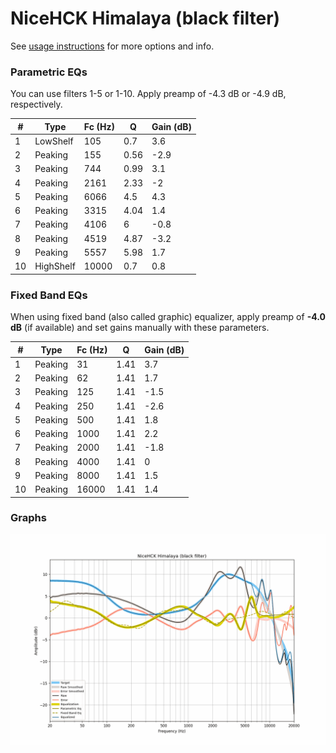 # NiceHCK Himalaya (black filter)
See [usage instructions](https://github.com/jaakkopasanen/AutoEq#usage) for more options and info.

### Parametric EQs
You can use filters 1-5 or 1-10. Apply preamp of -4.3 dB or -4.9 dB, respectively.

|   # | Type      |   Fc (Hz) |    Q |   Gain (dB) |
|-----|-----------|-----------|------|-------------|
|   1 | LowShelf  |       105 | 0.7  |         3.6 |
|   2 | Peaking   |       155 | 0.56 |        -2.9 |
|   3 | Peaking   |       744 | 0.99 |         3.1 |
|   4 | Peaking   |      2161 | 2.33 |        -2   |
|   5 | Peaking   |      6066 | 4.5  |         4.3 |
|   6 | Peaking   |      3315 | 4.04 |         1.4 |
|   7 | Peaking   |      4106 | 6    |        -0.8 |
|   8 | Peaking   |      4519 | 4.87 |        -3.2 |
|   9 | Peaking   |      5557 | 5.98 |         1.7 |
|  10 | HighShelf |     10000 | 0.7  |         0.8 |

### Fixed Band EQs
When using fixed band (also called graphic) equalizer, apply preamp of **-4.0 dB** (if available) and set gains manually with these parameters.

|   # | Type    |   Fc (Hz) |    Q |   Gain (dB) |
|-----|---------|-----------|------|-------------|
|   1 | Peaking |        31 | 1.41 |         3.7 |
|   2 | Peaking |        62 | 1.41 |         1.7 |
|   3 | Peaking |       125 | 1.41 |        -1.5 |
|   4 | Peaking |       250 | 1.41 |        -2.6 |
|   5 | Peaking |       500 | 1.41 |         1.8 |
|   6 | Peaking |      1000 | 1.41 |         2.2 |
|   7 | Peaking |      2000 | 1.41 |        -1.8 |
|   8 | Peaking |      4000 | 1.41 |         0   |
|   9 | Peaking |      8000 | 1.41 |         1.5 |
|  10 | Peaking |     16000 | 1.41 |         1.4 |

### Graphs
![](./NiceHCK%20Himalaya%20(black%20filter).png)
